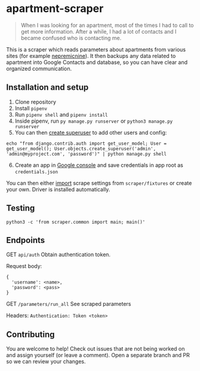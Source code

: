 # apartment-scraper

> When I was looking for an apartment, most of the times I had to call to get more information. After a while, I had a lot of contacts and I became confused who is contacting me.

This is a scraper which reads parameters about apartments from various sites (for example [nepremicnine](https://www.nepremicnine.net/)). It then backups any data related to apartment into Google Contacts and database, so you can have clear and organized communication.

## Installation and setup

1. Clone repository
2. Install  `pipenv`
3. Run `pipenv shell` and `pipenv install`
4. Inside pipenv, run `py manage.py runserver` or `python3 manage.py runserver`
5. You can then [create superuser](https://djangocentral.com/creating-super-user-in-django/) to add other users and config:
```
echo "from django.contrib.auth import get_user_model; User = get_user_model(); User.objects.create_superuser('admin', 'admin@myproject.com', 'password')" | python manage.py shell
```
6. Create an app in [Google console](https://developers.google.com/people/quickstart/python#step_1_turn_on_the) and save credentials in app root as `credentials.json`

You can then either [import](https://docs.djangoproject.com/en/3.0/ref/django-admin/#loaddata) scrape settings from `scraper/fixtures` or create your own. Driver is installed automatically. 

## Testing

``
python3 -c 'from scraper.common import main; main()'
``

## Endpoints

GET `api/auth`
Obtain authentication token.

Request body:
```
{
  'username': <name>,
  'password': <pass>
}
```

GET `/parameters/run_all`
See scraped parameters

Headers: `Authentication: Token <token>`

## Contributing

You are welcome to help! Check out issues that are not being worked on and assign yourself (or leave a comment). Open a separate branch and PR so we can review your changes.
